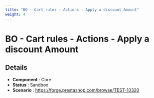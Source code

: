 ```yaml
---
title: "BO - Cart rules - Actions - Apply a discount Amount"
weight: 4
---
```


# BO - Cart rules - Actions - Apply a discount Amount
## Details
* **Component** : Core
* **Status** : Sandbox
* **Scenario** : https://forge.prestashop.com/browse/TEST-10320

